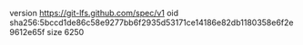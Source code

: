 version https://git-lfs.github.com/spec/v1
oid sha256:5bccd1de86c58e9277bb6f2935d53171ce14186e82db1180358e6f2e9612e65f
size 6250
